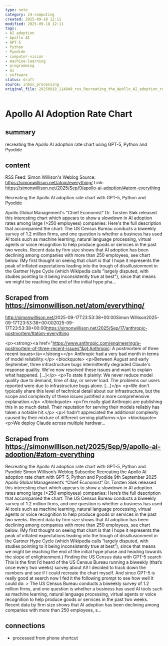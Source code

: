 ```yaml
---
type: note
category: 24-computing
created: 2025-09-18 12:11
modified: 2025-09-18 12:11
tags:
- AI adoption
- Apollo AI
- GPT-5
- Python
- Pyodide
- computer-vision
- machine-learning
- programming
- ai
- software
status: draft
source: inbox_processing
original_file: 20250918_114949_rss_Recreating_the_Apollo_AI_adoption_rate_chart_with_.txt
---
```



# Apollo AI Adoption Rate Chart

## summary
 recreating the Apollo AI adoption rate chart using GPT-5, Python and Pyodide

## content
RSS Feed: Simon Willison's Weblog
Source: https://simonwillison.net/atom/everything/
Link: https://simonwillison.net/2025/Sep/9/apollo-ai-adoption/#atom-everything

Recreating the Apollo AI adoption rate chart with GPT-5, Python and Pyodide

Apollo Global Management's "Chief Economist" Dr. Torsten Sløk released this interesting chart which appears to show a slowdown in AI adoption rates among large (&gt;250 employees) companies: Here's the full description that accompanied the chart: The US Census Bureau conducts a biweekly survey of 1.2 million firms, and one question is whether a business has used AI tools such as machine learning, natural language processing, virtual agents or voice recognition to help produce goods or services in the past two weeks. Recent data by firm size shows that AI adoption has been declining among companies with more than 250 employees, see chart below. (My first thought on seeing that chart is that I hope it represents the peak of inflated expectations leading into the trough of dissillusionment in the Gartner Hype Cycle (which Wikipedia calls "largely disputed, with studies pointing to it being inconsistently true at best"), since that means we might be reaching the end of the initial hype pha...

## Scraped from https://simonwillison.net/atom/everything/
<?xml version="1.0" encoding="utf-8"?>
<feed xml:lang="en-us" xmlns="http://www.w3.org/2005/Atom"><title>Simon Willison's Weblog</title><link href="http://simonwillison.net/" rel="alternate"/><link href="http://simonwillison.net/atom/everything/" rel="self"/><id>http://simonwillison.net/</id><updated>2025-09-17T23:53:38+00:00</updated><author><name>Simon Willison</name></author><entry><title>Anthropic: A postmortem of three recent issues</title><link href="https://simonwillison.net/2025/Sep/17/anthropic-postmortem/#atom-everything" rel="alternate"/><published>2025-09-17T23:53:38+00:00</published><updated>2025-09-17T23:53:38+00:00</updated><id>https://simonwillison.net/2025/Sep/17/anthropic-postmortem/#atom-everything</id><summary type="html">
    
&lt;p&gt;&lt;strong&gt;&lt;a href="https://www.anthropic.com/engineering/a-postmortem-of-three-recent-issues"&gt;Anthropic: A postmortem of three recent issues&lt;/a&gt;&lt;/strong&gt;&lt;/p&gt;
Anthropic had a very bad month in terms of model reliability:&lt;/p&gt;
&lt;blockquote&gt;
&lt;p&gt;Between August and early September, three infrastructure bugs intermittently degraded Claude's response quality. We've now resolved these issues and want to explain what happened. [...]&lt;/p&gt;
&lt;p&gt;To state it plainly: We never reduce model quality due to demand, time of day, or server load. The problems our users reported were due to infrastructure bugs alone. [...]&lt;/p&gt;
&lt;p&gt;We don't typically share this level of technical detail about our infrastructure, but the scope and complexity of these issues justified a more comprehensive explanation.&lt;/p&gt;
&lt;/blockquote&gt;
&lt;p&gt;I'm really glad Anthropic are publishing this in so much detail. Their reputation for serving their models reliably has taken a notable hit.&lt;/p&gt;
&lt;p&gt;I hadn't appreciated the additional complexity caused by their mixture of different serving platforms:&lt;/p&gt;
&lt;blockquote&gt;
&lt;p&gt;We deploy Claude across multiple hardwar...


## Scraped from https://simonwillison.net/2025/Sep/9/apollo-ai-adoption/#atom-everything
Recreating the Apollo AI adoption rate chart with GPT-5, Python and Pyodide Simon Willison’s Weblog Subscribe Recreating the Apollo AI adoption rate chart with GPT-5, Python and Pyodide 9th September 2025 Apollo Global Management’s “Chief Economist” Dr. Torsten Sløk released this interesting chart which appears to show a slowdown in AI adoption rates among large (&gt;250 employees) companies: Here’s the full description that accompanied the chart: The US Census Bureau conducts a biweekly survey of 1.2 million firms, and one question is whether a business has used AI tools such as machine learning, natural language processing, virtual agents or voice recognition to help produce goods or services in the past two weeks. Recent data by firm size shows that AI adoption has been declining among companies with more than 250 employees, see chart below. (My first thought on seeing that chart is that I hope it represents the peak of inflated expectations leading into the trough of dissillusionment in the Gartner Hype Cycle (which Wikipedia calls “largely disputed, with studies pointing to it being inconsistently true at best”), since that means we might be reaching the end of the initial hype phase and heading towards the slope of enlightenment.) Finding the US Census data with GPT-5 search This is the first I’d heard of the US Census Bureau running a biweekly (that’s once every two weeks) survey about AI! I decided to track down the numbers and see if I could recreate the chart myself. And since GPT-5 is really good at search now I fed it the following prompt to see how well it could do: &gt; The US Census Bureau conducts a biweekly survey of 1.2 million firms, and one question is whether a business has used AI tools such as machine learning, natural language processing, virtual agents or voice recognition to help produce goods or services in the past two weeks. Recent data by firm size shows that AI adoption has been declining among companies with more than 250 employees, s...


## connections
- processed from phone shortcut
